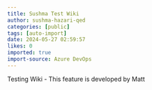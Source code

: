 ```yaml
---
title: Sushma Test Wiki
author: sushma-hazari-qed
categories: [public]
tags: [auto-import]
date: 2024-05-27 02:59:57 
likes: 0
imported: true
import-source: Azure DevOps
---
```


Testing Wiki - This feature is developed by Matt
